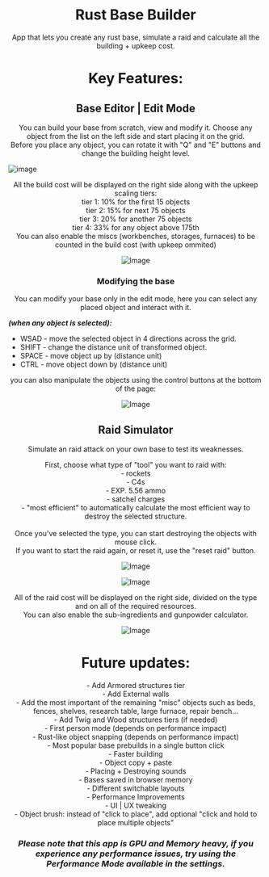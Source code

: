 <h1 align="center">Rust Base Builder</h1>

<p align="center">
App that lets you create any rust base, simulate a raid and calculate all the building + upkeep cost.
</p>

<h1 align="center">Key Features:</h1>

<h2 align="center">Base Editor | Edit Mode</h2>

<p align="center">
You can build your base from scratch, view and modify it.
Choose any object from the list on the left side and start placing it on the grid. <br>
Before you place any object, you can rotate it with "Q" and "E" buttons and change the building height level.
</p>
  
![image](https://github.com/krystiandzirba/Rust-Base-Builder/assets/120574986/91596376-1acd-44e1-ba2a-bd11b95eee7b)

<p align="center">
All the build cost will be displayed on the right side along with the upkeep scaling tiers:<br>
tier 1: 10% for the first 15 objects<br>
tier 2: 15% for next 75 objects<br>
tier 3: 20% for another 75 objects<br>
tier 4: 33% for any object above 175th<br>
  You can also enable the miscs (workbenches, storages, furnaces) to be counted in the build cost (with upkeep ommited)
</p>

<p align="center">
    <img src="https://github.com/krystiandzirba/Rust-Base-Builder/assets/120574986/9903ac00-1015-442d-b83b-5b7146883983" alt="Image">
  </p>

<h3 align="center">Modifying the base</h3>

<p align="center">
You can modify your base only in the edit mode, here you can select any placed object and interact with it.<br>
  
***(when any object is selected):***
  
- WSAD -  move the selected object in 4 directions across the grid.
- SHIFT - change the distance unit of transformed object.
- SPACE - move object up by (distance unit)
- CTRL - move object down by (distance unit)
</p>

<p align="center">
you can also manipulate the objects using the control buttons at the bottom of the page:
</p>

<p align="center">
    <img src="https://github.com/krystiandzirba/Rust-Base-Builder/assets/120574986/0f837ddc-573b-4440-b091-45d761ef20da" alt="Image">
  </p>

<h2 align="center">Raid Simulator</h2>

<p align="center">
Simulate an raid attack on your own base to test its weaknesses.
</p>

<p align="center">
First, choose what type of "tool" you want to raid with:<br>
- rockets <br> 
- C4s <br> 
- EXP. 5.56 ammo<br>
- satchel charges<br> 
- "most efficient" to automatically calculate the most efficient way to destroy the selected structure.<br>
<br>
Once you've selected the type, you can start destroying the objects with mouse click. <br>
If you want to start the raid again, or reset it, use the "reset raid" button.
</p>

<p align="center">
    <img src="https://github.com/krystiandzirba/Rust-Base-Builder/assets/120574986/9b614b4e-ca3d-43f1-b00b-5c3b356c9492" alt="Image">
  </p>
  
<p align="center">
  <img src="https://github.com/krystiandzirba/Rust-Base-Builder/assets/120574986/4d42e948-9afc-4f48-9eca-8a22dbc84b02" alt="Image">
</p>

<p align="center">
All of the raid cost will be displayed on the right side, divided on the type and on all of the required resources.<br>
You can also enable the sub-ingredients and gunpowder calculator.
</p>

<p align="center">
  <img src="https://github.com/krystiandzirba/Rust-Base-Builder/assets/120574986/ee37694b-59c8-49d6-927b-c634457c39eb" alt="Image">
</p>


<h1 align="center">Future updates:</h1>

<p align="center">
- Add Armored structures tier<br>
- Add External walls<br>
- Add the most important of the remaining "misc" objects such as beds, fences, shelves, research table, large furnace, repair bench...<br>
- Add Twig and Wood structures tiers (if needed)<br>
- First person mode (depends on performance impact)<br>
- Rust-like object snapping (depends on performance impact)<br>
- Most popular base prebuilds in a single button click<br>
- Faster building<br>
- Object copy + paste<br>
- Placing + Destroying sounds<br>
- Bases saved in browser memory<br>
- Different switchable layouts<br>
- Performance Improvements<br>
- UI | UX tweaking<br>
- Object brush: instead of "click to place", add optional "click and hold to place multiple objects"<br>
</p>

_<h3 align="center">Please note that this app is GPU and Memory heavy, if you experience any performance issues, try using the ***Performance Mode*** available in the settings.</h3>_
